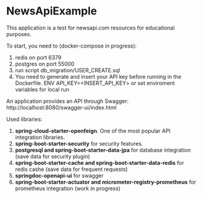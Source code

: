 # NewsApiExample
This application is a test for newsapi.com resources for educational purposes. 

To start, you need to (docker-compose in progress): 
1) redis on port 6379
2) postgres on port 55000
3) run script db_migration/USER_CREATE.sql
4) You need to generate and insert your API key before running in the Dockerfile.
ENV API_KEY=<INSERT_API_KEY>
or set enviroment variables for local run


An application provides an API through Swagger: http://localhost:8080/swagger-ui/index.html


Used libraries:
1) **spring-cloud-starter-openfeign**. One of the most popular API integration libraries. 
2) **spring-boot-starter-security** for security features.
3) **postgresql and spring-boot-starter-data-jpa** for database integration (save data for security plugin)
4) **spring-boot-starter-cache and spring-boot-starter-data-redis** for redis cashe (save data for frequent requests)
5) **springdoc-openapi-ui** for swagger
6) **spring-boot-starter-actuator and micrometer-registry-prometheus** for prometheus integration (work in progress)